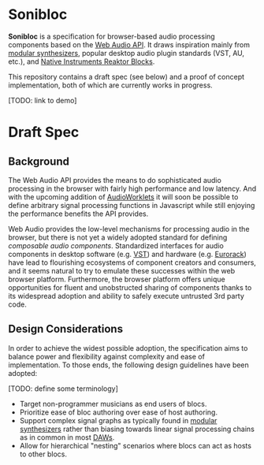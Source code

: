# Sonibloc

**Sonibloc** is a specification for browser-based audio processing components based on the [Web Audio API](https://webaudio.github.io/web-audio-api/). It draws inspiration mainly from [modular synthesizers](https://en.wikipedia.org/wiki/Modular_synthesizer), popular desktop audio plugin standards (VST, AU, etc.), and [Native Instruments Reaktor Blocks](https://www.native-instruments.com/en/products/komplete/synths/reaktor-6/blocks/).

This repository contains a draft spec (see below) and a proof of concept implementation, both of which are currently works in progress.

[TODO: link to demo]

# Draft Spec

## Background

The Web Audio API provides the means to do sophisticated audio processing in the browser with fairly high performance and low latency. And with the upcoming addition of [AudioWorklets](https://webaudio.github.io/web-audio-api/#AudioWorklet) it will soon be possible to define arbitrary signal processing functions in Javascript while still enjoying the performance benefits the API provides.

Web Audio provides the low-level mechanisms for processing audio in the browser, but there is not yet a widely adopted standard for defining *composable audio components*. Standardized interfaces for audio components in desktop software (e.g. [VST](https://en.wikipedia.org/wiki/Virtual_Studio_Technology)) and hardware (e.g. [Eurorack](https://en.wikipedia.org/wiki/Doepfer_A-100)) have lead to flourishing ecosystems of component creators and consumers, and it seems natural to try to emulate these successes within the web browser platform. Furthermore, the browser platform offers unique opportunities for fluent and unobstructed sharing of components thanks to its widespread adoption and ability to safely execute untrusted 3rd party code.

## Design Considerations

In order to achieve the widest possible adoption, the specification aims to balance power and flexibility against complexity and ease of implementation. To those ends, the following design guidelines have been adopted:

[TODO: define some terminology]
* Target non-programmer musicians as end users of blocs.
* Prioritize ease of bloc authoring over ease of host authoring.
* Support complex signal graphs as typically found in [modular synthesizers](https://en.wikipedia.org/wiki/Modular_synthesizer) rather than biasing towards linear signal processing chains as in common in most [DAWs](https://en.wikipedia.org/wiki/Digital_audio_workstation).
* Allow for hierarchical "nesting" scenarios where blocs can act as hosts to other blocs.
